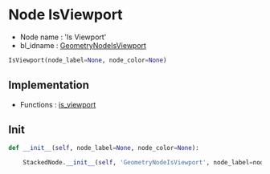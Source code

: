 # Node IsViewport

- Node name : 'Is Viewport'
- bl_idname : [GeometryNodeIsViewport](https://docs.blender.org/api/current/bpy.types.GeometryNodeIsViewport.html)


``` python
IsViewport(node_label=None, node_color=None)
```
## Implementation

- Functions : [is_viewport](/docs/GeoNodes/GeoNodesTree.md#is_viewport)

## Init

``` python
def __init__(self, node_label=None, node_color=None):

    StackedNode.__init__(self, 'GeometryNodeIsViewport', node_label=node_label, node_color=node_color)
```

